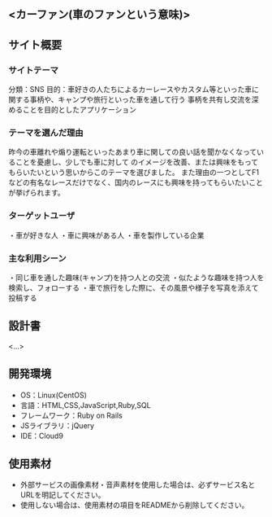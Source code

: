 ## <カーファン(車のファンという意味)>

## サイト概要
### サイトテーマ
分類：SNS
目的：車好きの人たちによるカーレースやカスタム等といった車に関する事柄や、キャンプや旅行といった車を通して行う
事柄を共有し交流を深めることを目的としたアプリケーション
### テーマを選んだ理由
昨今の車離れや煽り運転といったあまり車に関しての良い話を聞かなくなっていることを憂慮し、少しでも車に対して
のイメージを改善、または興味をもってもらいたいという思いからこのテーマを選びました。
また理由の一つとしてF1などの有名なレースだけでなく、国内のレースにも興味を持ってもらいたいことが挙げられます。
### ターゲットユーザ
・車が好きな人
・車に興味がある人
・車を製作している企業
### 主な利用シーン
・同じ車を通した趣味(キャンプ)を持つ人との交流
・似たような趣味を持つ人を検索し、フォローする
・車で旅行をした際に、その風景や様子を写真を添えて投稿する
## 設計書
<...>

## 開発環境
- OS：Linux(CentOS)
- 言語：HTML,CSS,JavaScript,Ruby,SQL
- フレームワーク：Ruby on Rails
- JSライブラリ：jQuery
- IDE：Cloud9

## 使用素材
- 外部サービスの画像素材・音声素材を使用した場合は、必ずサービス名とURLを明記してください。
- 使用しない場合は、使用素材の項目をREADMEから削除してください。